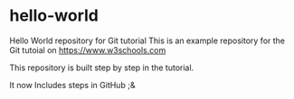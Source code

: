 # hello-world
Hello World repository for Git tutorial
This is an example repository for the Git tutoial on https://www.w3schools.com

This repository is built step by step in the tutorial.

It now Includes steps in GitHub ;&
